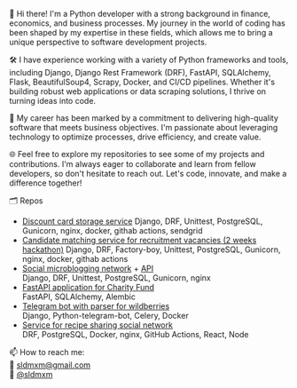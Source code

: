 👋 Hi there! I'm a Python developer with a strong background in finance, economics, and business processes. My journey in the world of coding has been shaped by my expertise in these fields, which allows me to bring a unique perspective to software development projects.

🛠️ I have experience working with a variety of Python frameworks and tools, including Django, Django Rest Framework (DRF), FastAPI, SQLAlchemy, Flask, BeautifulSoup4, Scrapy, Docker, and CI/CD pipelines. Whether it's building robust web applications or data scraping solutions, I thrive on turning ideas into code.

💼 My career has been marked by a commitment to delivering high-quality software that meets business objectives. I'm passionate about leveraging technology to optimize processes, drive efficiency, and create value.

🌐 Feel free to explore my repositories to see some of my projects and contributions. I'm always eager to collaborate and learn from fellow developers, so don't hesitate to reach out. Let's code, innovate, and make a difference together!

🗂️ Repos  
- [Discount card storage service](https://github.com/Online-discount-card-service/osdc_backend/)
  Django, DRF, Unittest, PostgreSQL, Gunicorn, nginx, docker, githab actions, sendgrid
- [Candidate matching service for recruitment vacancies (2 weeks hackathon)](https://github.com/sldmxm/CT-hackathon-backend)
  Django, DRF, Factory-boy, Unittest, PostgreSQL, Gunicorn, nginx, docker, githab actions
- [Social microblogging network](https://github.com/sldmxm/yatube_final) + [API](https://github.com/sldmxm/api_final_yatube)  
  Django, DRF, Unittest, PostgreSQL, Gunicorn, nginx
- [FastAPI application for Charity Fund](https://github.com/sldmxm/cat_charity_fund)  
  FastAPI, SQLAlchemy, Alembic 
- [Telegram bot with parser for wildberries](https://github.com/sldmxm/wildberries_bot_private)  
  Django, Python-telegram-bot, Celery, Docker
- [Service for recipe sharing social network](https://github.com/sldmxm/foodgram-project-react)  
  DRF, PostgreSQL, Docker, nginx, GitHub Actions, React, Node



📫 How to reach me:  
📩 [sldmxm@gmail.com](mailto:sldmxm@gmail.com)  
💬 [@sldmxm](https://t.me/sldmxm)

<!--
**sldmxm/sldmxm** is a ✨ _special_ ✨ repository because its `README.md` (this file) appears on your GitHub profile.

Here are some ideas to get you started:

- 🔭 I’m currently working on ...
- 🌱 I’m currently learning ...
- 👯 I’m looking to collaborate on ...
- 🤔 I’m looking for help with ...
- 💬 Ask me about ...
- 😄 Pronouns: ...
- ⚡ Fun fact: ...
-->
